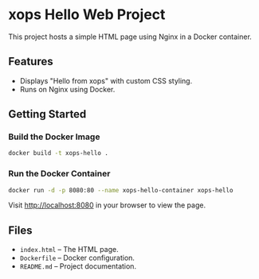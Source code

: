 # xops Hello Web Project

This project hosts a simple HTML page using Nginx in a Docker container.

## Features

- Displays "Hello from xops" with custom CSS styling.
- Runs on Nginx using Docker.

## Getting Started

### Build the Docker Image

```sh
docker build -t xops-hello .
```

### Run the Docker Container

```sh
docker run -d -p 8080:80 --name xops-hello-container xops-hello
```

Visit [http://localhost:8080](http://localhost:8080) in your browser to view the page.

## Files

- `index.html` – The HTML page.
- `Dockerfile` – Docker configuration.
- `README.md` – Project documentation.
